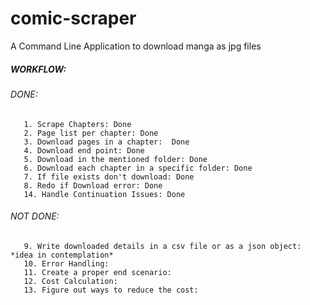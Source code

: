 # comic-scraper
A Command Line Application to download manga as jpg files

##### WORKFLOW:

   ###### DONE:
       1. Scrape Chapters: Done
       2. Page list per chapter: Done
       3. Download pages in a chapter:  Done
       4. Download end point: Done
       5. Download in the mentioned folder: Done
       6. Download each chapter in a specific folder: Done
       7. If file exists don't download: Done
       8. Redo if Download error: Done
       14. Handle Continuation Issues: Done
       
   ###### NOT DONE:
       9. Write downloaded details in a csv file or as a json object: *idea in contemplation*
       10. Error Handling: 
       11. Create a proper end scenario: 
       12. Cost Calculation:
       13. Figure out ways to reduce the cost: 
 

